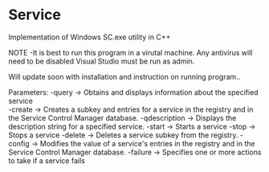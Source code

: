 # Service
Implementation of Windows SC.exe utility in C++

NOTE -It is best to run this program in a virutal machine. Any antivirus will need to be disabled
Visual Studio must be run as admin.

Will update soon with installation and instruction on running program..

Parameters: 
-query -> Obtains and displays information about the specified service <br />
-create -> Creates a subkey and entries for a service in the registry and in the Service Control Manager database.
-qdescription -> Displays the description string for a specified service.
-start -> Starts a service
-stop -> Stops a service
-delete -> Deletes a service subkey from the registry. 
-config -> Modifies the value of a service's entries in the registry and in the Service Control Manager database.
-failure -> Specifies one or more actions to take if a service fails
